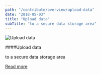 ```yaml
---
path: "/contribute/overview/upload-data"
date: "2018-05-03"
title: "Upload data"
subTitle: "to a secure data storage area"
---
```


![Upload data](../_images/placeholder.png)

####Upload data

to a secure data storage area

[Read more](/contribute/overview/overview)
